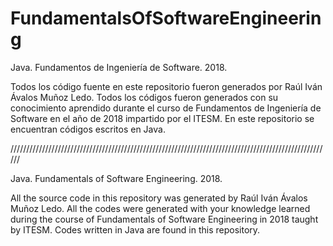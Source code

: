 # FundamentalsOfSoftwareEngineering

Java. Fundamentos de Ingeniería de Software. 2018.

Todos los código fuente en este repositorio fueron generados por Raúl Iván Ávalos Muñoz Ledo. Todos los códigos fueron generados con su conocimiento aprendido durante el curso de Fundamentos de Ingeniería de Software en el año de 2018 impartido por el ITESM. En este repositorio se encuentran códigos escritos en Java.

//////////////////////////////////////////////////////////////////////////////////////////////////////

Java. Fundamentals of Software Engineering. 2018.

All the source code in this repository was generated by Raúl Iván Ávalos Muñoz Ledo. All the codes were generated with your knowledge learned during the course of Fundamentals of Software Engineering in 2018 taught by ITESM. Codes written in Java are found in this repository.
